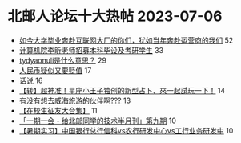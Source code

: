 # 北邮人论坛十大热帖 2023-07-06

- [如今大学毕业奔赴互联网大厂的你们，犹如当年奔赴运营商的我们](https://bbs.byr.cn/article/WorkLife/1201619) 52
- [计算机院李昕老师招募本科毕设及考研学生](https://bbs.byr.cn/article/AimGraduate/1212241) 33
- [tydyaonuli是什么意思？](https://bbs.byr.cn/article/Picture/3344994) 29
- [人民币疑似又要贬值](https://bbs.byr.cn/article/Financial/83085) 17
- [话说](https://bbs.byr.cn/article/Feeling/3201861) 16
- [【转】超神准！星座小王子独创的新型占卜、來一起試玩一下！](https://bbs.byr.cn/article/Constellations/326533) 14
- [有没有想去威海旅游的伙伴啊???](https://bbs.byr.cn/article/Talking/6395422) 13
- [【在校生征友大合集】](https://bbs.byr.cn/article/Friends/2037161) 11
- [「一期一会 - 给北邮同学的技术半月刊」第九期](https://bbs.byr.cn/article/Innovation/8373) 10
- [【暑期实习】中国银行总行信科vs农行研发中心vs工行业务研发中](https://bbs.byr.cn/article/Job/2193562) 10


